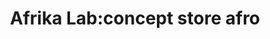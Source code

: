 ---
title: "Afrika Lab:concept store afro"
url: /geneve/afrika-lab-concept-store-afro/
shop: Kleidung
---